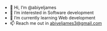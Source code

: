 - 👋 Hi, I’m @abiyeljames
- 👀 I’m interested in Software development
- 🌱 I’m currently learning Web development
- 📫 Reach me out in abiyeljames3@gmail.com      

<!---
abiyeljames/abiyeljames is a ✨ special ✨ repository because its `README.md` (this file) appears on your GitHub profile.
You can click the Preview link to take a look at your changes.
--->
